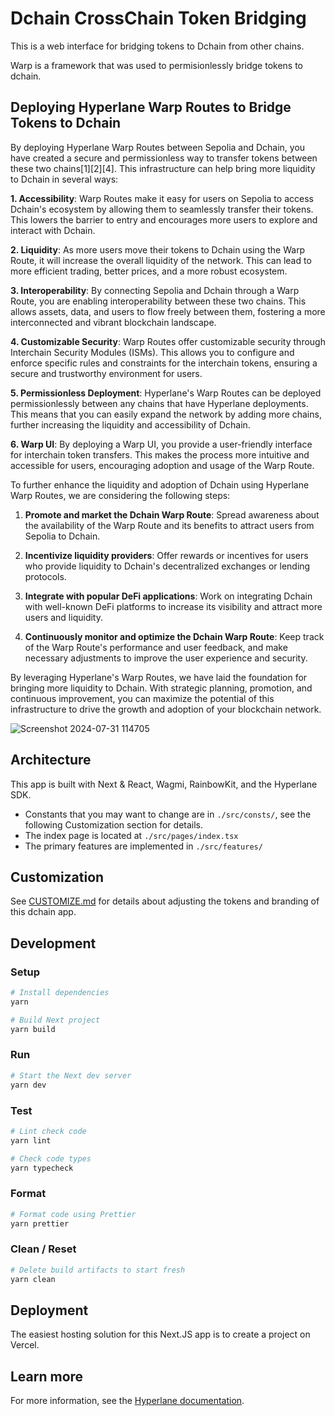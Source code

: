 # Dchain CrossChain Token Bridging

This is a web interface for bridging tokens to Dchain from other chains.

Warp is a framework that was used to permisionlessly bridge tokens to dchain.

## Deploying Hyperlane Warp Routes to Bridge Tokens to Dchain

By deploying Hyperlane Warp Routes between Sepolia and Dchain, you have created a secure and permissionless way to transfer tokens between these two chains[1][2][4]. This infrastructure can help bring more liquidity to Dchain in several ways:

**1. Accessibility**: Warp Routes make it easy for users on Sepolia to access Dchain's ecosystem by allowing them to seamlessly transfer their tokens. This lowers the barrier to entry and encourages more users to explore and interact with Dchain.

**2. Liquidity**: As more users move their tokens to Dchain using the Warp Route, it will increase the overall liquidity of the network. This can lead to more efficient trading, better prices, and a more robust ecosystem.

**3. Interoperability**: By connecting Sepolia and Dchain through a Warp Route, you are enabling interoperability between these two chains. This allows assets, data, and users to flow freely between them, fostering a more interconnected and vibrant blockchain landscape.

**4. Customizable Security**: Warp Routes offer customizable security through Interchain Security Modules (ISMs). This allows you to configure and enforce specific rules and constraints for the interchain tokens, ensuring a secure and trustworthy environment for users.

**5. Permissionless Deployment**: Hyperlane's Warp Routes can be deployed permissionlessly between any chains that have Hyperlane deployments. This means that you can easily expand the network by adding more chains, further increasing the liquidity and accessibility of Dchain.

**6. Warp UI**: By deploying a Warp UI, you provide a user-friendly interface for interchain token transfers. This makes the process more intuitive and accessible for users, encouraging adoption and usage of the Warp Route.

To further enhance the liquidity and adoption of Dchain using Hyperlane Warp Routes, we are considering the following steps:

1. **Promote and market the Dchain Warp Route**: Spread awareness about the availability of the Warp Route and its benefits to attract users from Sepolia to Dchain.

2. **Incentivize liquidity providers**: Offer rewards or incentives for users who provide liquidity to Dchain's decentralized exchanges or lending protocols.

3. **Integrate with popular DeFi applications**: Work on integrating Dchain with well-known DeFi platforms to increase its visibility and attract more users and liquidity.

4. **Continuously monitor and optimize the Dchain Warp Route**: Keep track of the Warp Route's performance and user feedback, and make necessary adjustments to improve the user experience and security.

By leveraging Hyperlane's Warp Routes, we have laid the foundation for bringing more liquidity to Dchain. With strategic planning, promotion, and continuous improvement, you can maximize the potential of this infrastructure to drive the growth and adoption of your blockchain network.

![Screenshot 2024-07-31 114705](https://github.com/user-attachments/assets/f9f0ac87-c313-449a-87ba-1a281e7962de)

## Architecture

This app is built with Next & React, Wagmi, RainbowKit, and the Hyperlane SDK.

- Constants that you may want to change are in `./src/consts/`, see the following Customization section for details.
- The index page is located at `./src/pages/index.tsx`
- The primary features are implemented in `./src/features/`

## Customization

See [CUSTOMIZE.md](./CUSTOMIZE.md) for details about adjusting the tokens and branding of this dchain app.

## Development

### Setup

```sh
# Install dependencies
yarn

# Build Next project
yarn build
```

### Run

```sh
# Start the Next dev server
yarn dev
```

### Test

```sh
# Lint check code
yarn lint

# Check code types
yarn typecheck
```

### Format

```sh
# Format code using Prettier
yarn prettier
```

### Clean / Reset

```sh
# Delete build artifacts to start fresh 
yarn clean
```

## Deployment

The easiest hosting solution for this Next.JS app is to create a project on Vercel.

## Learn more

For more information, see the [Hyperlane documentation](https://docs.hyperlane.xyz/docs/reference/applications/warp-routes).
